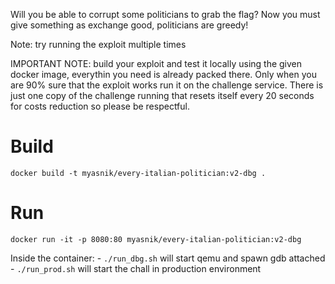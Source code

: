 Will you be able to corrupt some politicians to grab the flag? Now you must give something as exchange good, politicians are greedy!

Note: try running the exploit multiple times

IMPORTANT NOTE: build your exploit and test it locally using the given docker image, everythin you need is already packed there. Only when you are 90% sure that the exploit works run it on the challenge service. There is just one copy of the challenge running that resets itself every 20 seconds for costs reduction so please be respectful.


# Build

`docker build -t myasnik/every-italian-politician:v2-dbg .`

# Run

`docker run -it -p 8080:80 myasnik/every-italian-politician:v2-dbg`

Inside the container:
    - `./run_dbg.sh` will start qemu and spawn gdb attached
    - `./run_prod.sh` will start the chall in production environment
